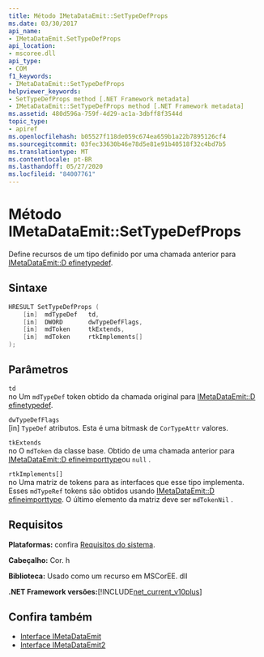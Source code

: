 ```yaml
---
title: Método IMetaDataEmit::SetTypeDefProps
ms.date: 03/30/2017
api_name:
- IMetaDataEmit.SetTypeDefProps
api_location:
- mscoree.dll
api_type:
- COM
f1_keywords:
- IMetaDataEmit::SetTypeDefProps
helpviewer_keywords:
- SetTypeDefProps method [.NET Framework metadata]
- IMetaDataEmit::SetTypeDefProps method [.NET Framework metadata]
ms.assetid: 480d596a-759f-4d29-ac1a-3dbff8f3544d
topic_type:
- apiref
ms.openlocfilehash: b05527f118de059c674ea659b1a22b7895126cf4
ms.sourcegitcommit: 03fec33630b46e78d5e81e91b40518f32c4bd7b5
ms.translationtype: MT
ms.contentlocale: pt-BR
ms.lasthandoff: 05/27/2020
ms.locfileid: "84007761"
---
```

# <a name="imetadataemitsettypedefprops-method"></a>Método IMetaDataEmit::SetTypeDefProps
Define recursos de um tipo definido por uma chamada anterior para [IMetaDataEmit::D efinetypedef](imetadataemit-definetypedef-method.md).  
  
## <a name="syntax"></a>Sintaxe  
  
```cpp  
HRESULT SetTypeDefProps (  
    [in]  mdTypeDef   td,
    [in]  DWORD       dwTypeDefFlags,
    [in]  mdToken     tkExtends,
    [in]  mdToken     rtkImplements[]
);  
```  
  
## <a name="parameters"></a>Parâmetros  
 `td`  
 no Um `mdTypeDef` token obtido da chamada original para [IMetaDataEmit::D efinetypedef](imetadataemit-definetypedef-method.md).  
  
 `dwTypeDefFlags`  
 [in] `TypeDef` atributos. Esta é uma bitmask de `CorTypeAttr` valores.  
  
 `tkExtends`  
 no O `mdToken` da classe base. Obtido de uma chamada anterior para [IMetaDataEmit::D efineimporttype](imetadataemit-defineimporttype-method.md)ou `null` .  
  
 `rtkImplements[]`  
 no Uma matriz de tokens para as interfaces que esse tipo implementa. Esses `mdTypeRef` tokens são obtidos usando [IMetaDataEmit::D efineimporttype](imetadataemit-defineimporttype-method.md). O último elemento da matriz deve ser `mdTokenNil` .  
  
## <a name="requirements"></a>Requisitos  
 **Plataformas:** confira [Requisitos do sistema](../../get-started/system-requirements.md).  
  
 **Cabeçalho:** Cor. h  
  
 **Biblioteca:** Usado como um recurso em MSCorEE. dll  
  
 **.NET Framework versões:**[!INCLUDE[net_current_v10plus](../../../../includes/net-current-v10plus-md.md)]  
  
## <a name="see-also"></a>Confira também

- [Interface IMetaDataEmit](imetadataemit-interface.md)
- [Interface IMetaDataEmit2](imetadataemit2-interface.md)
